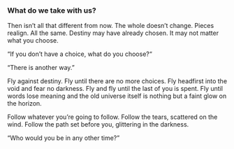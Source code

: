 ### What do we take with us?

Then isn’t all that different from now. The whole doesn’t change. Pieces realign. All the same. Destiny may have already chosen. It may not matter what you choose.

“If you don’t have a choice, what do you choose?“

“There is another way.”

Fly against destiny. Fly until there are no more choices. Fly headfirst into the void and fear no darkness. Fly and fly until the last of you is spent. Fly until words lose meaning and the old universe itself is nothing but a faint glow on the horizon.

Follow whatever you’re going to follow. Follow the tears, scattered on the wind. Follow the path set before you, glittering in the darkness. 

“Who would you be in any other time?”